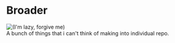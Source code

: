 # Broader
![(I'm lazy, forgive me)][lazygif]  
A bunch of things that i can't think of making into individual repo.



[lazygif]: https://media1.tenor.com/images/7b450db04f95674f3af1f8d378f13650/tenor.gif